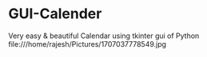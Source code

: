 # GUI-Calender
Very easy &amp; beautiful Calendar using tkinter gui of Python 
file:///home/rajesh/Pictures/1707037778549.jpg
